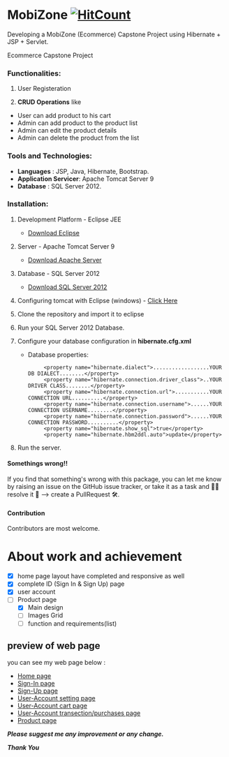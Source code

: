 # MobiZone [![HitCount](http://hits.dwyl.io/gitsdeepak/MobiZone.svg)](http://hits.dwyl.io/gitsdeepak/MobiZone)
Developing a MobiZone (Ecommerce) Capstone Project using Hibernate + JSP + Servlet.

Ecommerce Capstone Project

### Functionalities:

1. User Registeration

2. **CRUD Operations** like

* User can add product to his cart
* Admin can add product to the product list
* Admin can edit the product details
* Admin can delete the product from the list

### Tools and Technologies:

* **Languages** : JSP, Java, Hibernate, Bootstrap.
* **Application Servicer**: Apache Tomcat Server 9
* **Database** : SQL Server 2012.

### Installation:

1. Development Platform - Eclipse JEE 

   * [Download Eclipse](https://www.eclipse.org/downloads/packages/release/2020-06/r/eclipse-ide-enterprise-java-developers)

2. Server - Apache Tomcat Server 9

   * [Download Apache Server](https://tomcat.apache.org/download-90.cgi)

3. Database - SQL Server 2012

   * [Download SQL Server 2012](https://www.microsoft.com/en-us/download/details.aspx?id=29062)

5. Configuring tomcat with Eclipse (windows) - [Click Here](https://javatutorial.net/run-tomcat-from-eclipse)

6. Clone the repository and import it to eclipse

7. Run your SQL Server 2012 Database.

8. Configure your database configuration in **hibernate.cfg.xml**

   * Database properties:


        <!-- database properties DataSource -->
             
              <property name="hibernate.dialect">..................YOUR DB DIALECT........</property>
              <property name="hibernate.connection.driver_class">..YOUR DRIVER CLASS........</property>
              <property name="hibernate.connection.url">...........YOUR CONNECTION URL..........</property>
              <property name="hibernate.connection.username">......YOUR CONNECTION USERNAME........</property>
              <property name="hibernate.connection.password">......YOUR CONNECTION PASSWORD..........</property>
              <property name="hibernate.show_sql">true</property>
              <property name="hibernate.hbm2ddl.auto">update</property>

9. Run the server.

#### Somethings wrong!!

If you find that something's wrong with this package, you can let me know by raising an issue on the GitHub issue tracker, 
or take it as a task and 🧑‍💻 resolve it 💪 --> create a PullRequest 🛠.

#### Contribution

Contributors are most welcome.

# About work and achievement

- [x] home page layout have completed and responsive as well
- [x] complete ID (Sign In & Sign Up) page
- [x] user account
- [ ] Product page
  - [x] Main design
  - [ ] Images Grid
  - [ ] function and requirements(list)

## preview of web page
you can see my web page below :
- [Home page](https://ayushmaanjain.github.io/e-commerce/)
- [Sign-In page](https://ayushmaanjain.github.io/e-commerce/ID.html?login)
- [Sign-Up page](https://ayushmaanjain.github.io/e-commerce/ID.html?register)
- [User-Account setting page](https://ayushmaanjain.github.io/e-commerce/account.html?user)
- [User-Account cart page](https://ayushmaanjain.github.io/e-commerce/account.html?cart)
- [User-Account transection/purchases page](https://ayushmaanjain.github.io/e-commerce/account.html?transection)
- [Product page](https://ayushmaanjain.github.io/e-commerce/Product.html)

***Please suggest me any improvement or any change.***


***Thank You***

